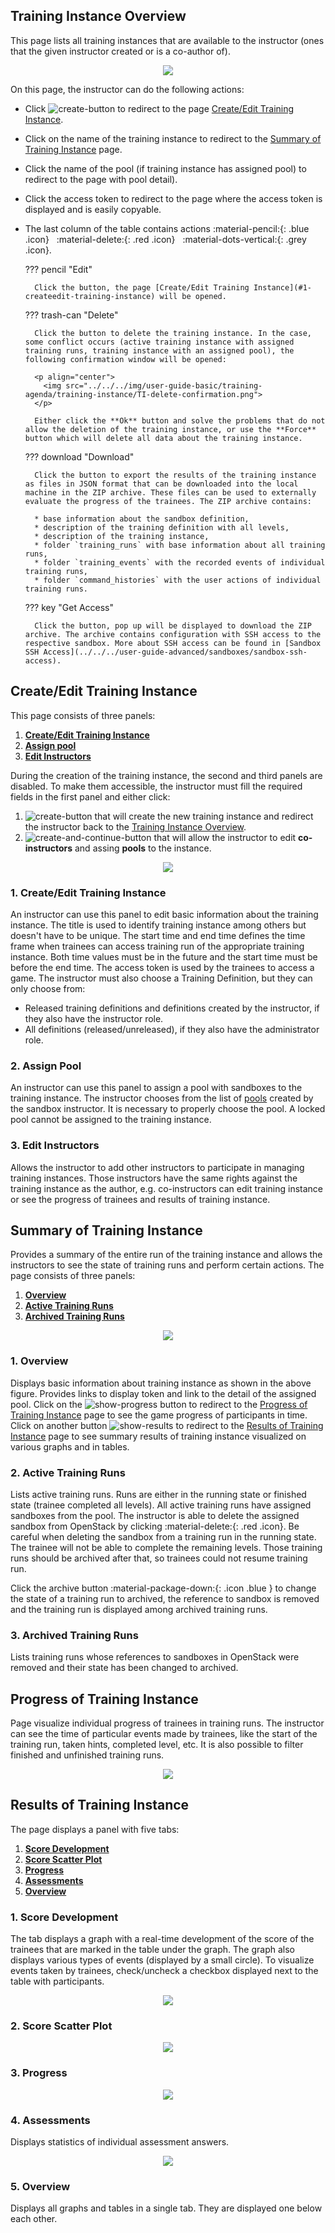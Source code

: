 ## Training Instance Overview
This page lists all training instances that are available to the instructor (ones that the given instructor created or is a co-author of). 

<p align="center">
  <img src="../../../img/user-guide-basic/training-agenda/training-instance/TI-overview.png">
</p>

On this page, the instructor can do the following actions:

* Click ![create-button](../../img/buttons/create-button.png) to redirect to the page [Create/Edit Training Instance](#1-createedit-training-instance).
* Click on the name of the training instance to redirect to the [Summary of Training Instance](#summary-of-training-instance) page.
* Click the name of the pool (if training instance has assigned pool) to redirect to the page with pool detail). 
* Click the access token to redirect to the page where the access token is displayed and is easily copyable. 
* The last column of the table contains actions :material-pencil:{: .blue .icon} &nbsp; :material-delete:{: .red .icon} &nbsp; :material-dots-vertical:{: .grey .icon}.

    ??? pencil "Edit"
    
        Click the button, the page [Create/Edit Training Instance](#1-createedit-training-instance) will be opened.
    
    ??? trash-can "Delete"
    
        Click the button to delete the training instance. In the case, some conflict occurs (active training instance with assigned training runs, training instance with an assigned pool), the following confirmation window will be opened:
    
        <p align="center">
          <img src="../../../img/user-guide-basic/training-agenda/training-instance/TI-delete-confirmation.png">
        </p>
    
        Either click the **Ok** button and solve the problems that do not allow the deletion of the training instance, or use the **Force** button which will delete all data about the training instance.

    ??? download "Download"
    
        Click the button to export the results of the training instance as files in JSON format that can be downloaded into the local machine in the ZIP archive. These files can be used to externally evaluate the progress of the trainees. The ZIP archive contains:

        * base information about the sandbox definition, 
        * description of the training definition with all levels,
        * description of the training instance,
        * folder `training_runs` with base information about all training runs,
        * folder `training_events` with the recorded events of individual training runs,
        * folder `command_histories` with the user actions of individual training runs.

    ??? key "Get Access"
    
        Click the button, pop up will be displayed to download the ZIP archive. The archive contains configuration with SSH access to the respective sandbox. More about SSH access can be found in [Sandbox SSH Access](../../../user-guide-advanced/sandboxes/sandbox-ssh-access).
    
    

## Create/Edit Training Instance 
This page consists of three panels: 

1. [**Create/Edit Training Instance**](#1-createedit-training-instance)
2. [**Assign pool**](#2-assign-pool) 
3. [**Edit Instructors**](#3-edit-instructors) 

During the creation of the training instance, the second and third panels are disabled. To make them accessible, the instructor must fill the required fields in the first panel and either click: 
1. ![create-button](../../img/buttons/create-button.png) that will create the new training instance and redirect the instructor back to the [Training Instance Overview](#training-instance-overview). 
2. ![create-and-continue-button](../../img/buttons/create-and-continue-button.png) that will allow the instructor to edit **co-instructors** and assing **pools** to the instance.

<p align="center">
  <img src="../../../img/user-guide-basic/training-agenda/training-instance/TI-edit.png">
</p>

### 1. Create/Edit Training Instance 
An instructor can use this panel to edit basic information about the training instance. The title is used to identify training instance among others but doesn't have to be unique. The start time and end time defines the time frame when trainees can access training run of the appropriate training instance. Both time values must be in the future and the start time must be before the end time. The access token is used by the trainees to access a game. The instructor must also choose a Training Definition, but they can only choose from:

* Released training definitions and definitions created by the instructor, if they also have the instructor role. 
* All definitions (released/unreleased), if they also have the administrator role. 

### 2. Assign Pool 
An instructor can use this panel to assign a pool with sandboxes to the training instance. The instructor chooses from the list of [pools](../../sandbox-agenda/pool) created by the sandbox instructor. It is necessary to properly choose the pool. A locked pool cannot be assigned to the training instance.

### 3. Edit Instructors 
Allows the instructor to add other instructors to participate in managing training instances. Those instructors have the same rights against the training instance as the author, e.g. co-instructors can edit training instance or see the progress of trainees and results of training instance.


## Summary of Training Instance 
Provides a summary of the entire run of the training instance and allows the instructors to see the state of training runs and perform certain actions.
The page consists of three panels: 

1. [**Overview**](#1-overview) 
2. [**Active Training Runs**](#2-active-training-runs) 
3. [**Archived Training Runs**](#3-archived-training-runs)

<p align="center">
  <img src="../../../img/user-guide-basic/training-agenda/training-instance/TI-summary.png">
</p>

### 1. Overview
Displays basic information about training instance as shown in the above figure. Provides links to display token and link to the detail of the assigned pool. Click on the ![show-progress](../../img/buttons/show-progess-button.png) button to redirect to the [Progress of Training Instance](#progress-of-training-instance) page to see the game progress of participants in time. Click on another button ![show-results](../../img/buttons/show-results-button.png) to redirect to the [Results of Training Instance](#results-of-training-instance)  page to see summary results of training instance visualized on various graphs and in tables. 

### 2. Active Training Runs
Lists active training runs. Runs are either in the running state or finished state (trainee completed all levels). All active training runs have assigned sandboxes from the pool. The instructor is able to delete the assigned sandbox from OpenStack by clicking :material-delete:{: .red .icon}. Be careful when deleting the sandbox from a training run in the running state. The trainee will not be able to complete the remaining levels. Those training runs should be archived after that, so trainees could not resume training run. 

Click the archive button :material-package-down:{: .icon .blue } to change the state of a training run to archived, the reference to sandbox is removed and the training run is displayed among archived training runs.

### 3. Archived Training Runs 
Lists training runs whose references to sandboxes in OpenStack were removed and their state has been changed to archived. 

## Progress of Training Instance 
Page visualize individual progress of trainees in training runs. The instructor can see the time of particular events made by trainees, like the start of the training run, taken hints, completed level, etc. It is also possible to filter finished and unfinished training runs. 

<p align="center">
  <img src="../../../img/user-guide-basic/training-agenda/training-instance/TI-progress.png">
</p>

## Results of Training Instance 
The page displays a panel with five tabs:
 
1. [**Score Development**](#1-score-development)
2. [**Score Scatter Plot**](#2-score-scatter-plot)
3. [**Progress**](#3-progress) 
4. [**Assessments**](#4-assessments) 
5. [**Overview**](#5-overview)

### 1. Score Development 
The tab displays a graph with a real-time development of the score of the trainees that are marked in the table under the graph. The graph also displays various types of events (displayed by a small circle). To visualize events taken by trainees, check/uncheck a checkbox displayed next to the table with participants. 

<p align="center">
  <img src="../../../img/user-guide-basic/training-agenda/training-instance/TI-score-dev.png">
</p>


### 2. Score Scatter Plot 
<p align="center">
  <img src="../../../img/user-guide-basic/training-agenda/training-instance/TI-score-scatter.png">
</p>

### 3. Progress 
<p align="center">
  <img src="../../../img/user-guide-basic/training-agenda/training-instance/TI-score-progress.png">
</p>

### 4. Assessments 
Displays statistics of individual assessment answers.
 
<p align="center">
  <img src="../../../img/user-guide-basic/training-agenda/training-instance/TI-assessment.png">
</p>

### 5. Overview 
Displays all graphs and tables in a single tab. They are displayed one below each other.
